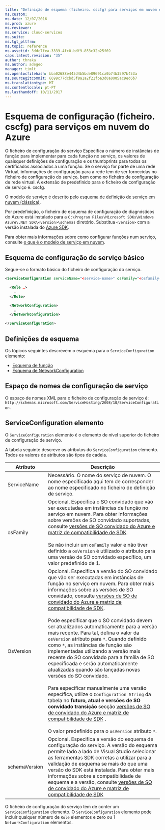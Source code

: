 ```yaml
---
title: "Definição de esquema (ficheiro. cscfg) para serviços em nuvem do Azure | Microsoft Docs"
ms.custom: 
ms.date: 12/07/2016
ms.prod: azure
ms.reviewer: 
ms.service: cloud-services
ms.suite: 
ms.tgt_pltfrm: 
ms.topic: reference
ms.assetid: 3ddc7fea-3339-4fc0-bdf9-853c32b25f69
caps.latest.revision: "35"
author: thraka
ms.author: adegeo
manager: timlt
ms.openlocfilehash: bba02688e443d4b5bde89691ca0b74b3597b453a
ms.sourcegitcommit: 6699c77dcbd5f8a1a2f21fba3d0a0005ac9ed6b7
ms.translationtype: MT
ms.contentlocale: pt-PT
ms.lasthandoff: 10/11/2017
---
```

# <a name="azure-cloud-services-config-schema-cscfg-file"></a>Esquema de configuração (ficheiro. cscfg) para serviços em nuvem do Azure
O ficheiro de configuração do serviço Especifica o número de instâncias de função para implementar para cada função no serviço, os valores de quaisquer definições de configuração e os thumbprints para todos os certificados associados a uma função. Se o serviço for parte de uma rede Virtual, informações de configuração para a rede tem de ser fornecidas no ficheiro de configuração do serviço, bem como no ficheiro de configuração de rede virtual. A extensão de predefinido para o ficheiro de configuração de serviço é. cscfg.

O modelo de serviço é descrito pelo [esquema de definição de serviço em nuvem (clássica)](schema-csdef-file.md).

Por predefinição, o ficheiro de esquema de configuração de diagnósticos do Azure está instalado para a `C:\Program Files\Microsoft SDKs\Windows Azure\.NET SDK\<version>\schemas` diretório. Substitua `<version>` com a versão instalada do [Azure SDK](https://azure.microsoft.com/downloads/).

Para obter mais informações sobre como configurar funções num serviço, consulte [o que é o modelo de serviço em nuvem](cloud-services-model-and-package.md).

## <a name="basic-service-configuration-schema"></a>Esquema de configuração de serviço básico
Segue-se o formato básico do ficheiro de configuração do serviço.

```xml
<ServiceConfiguration serviceName="<service-name>" osFamily="<osfamily-number>" osVersion="<os-version>" schemaVersion="<schema-version>">

  <Role …>
    …
  </Role>

  <NetworkConfiguration>
    …
  </NetworkConfiguration>

</ServiceConfiguration>
```

## <a name="schema-definitions"></a>Definições de esquema
Os tópicos seguintes descrevem o esquema para o `ServiceConfiguration` elemento:

- [Esquema de função](schema-cscfg-role.md)
- [Esquema de NetworkConfiguration](schema-cscfg-networkconfiguration.md)

## <a name="service-configuration-namespace"></a>Espaço de nomes de configuração de serviço
O espaço de nomes XML para o ficheiro de configuração de serviço é: `http://schemas.microsoft.com/ServiceHosting/2008/10/ServiceConfiguration`.

##  <a name="ServiceConfiguration"></a>ServiceConfiguration elemento
O `ServiceConfiguration` elemento é o elemento de nível superior do ficheiro de configuração de serviço.

A tabela seguinte descreve os atributos do `ServiceConfiguration` elemento. Todos os valores de atributos são tipos de cadeia.

| Atributo | Descrição |
| --------- | ----------- |
|ServiceName|Necessário. O nome do serviço de nuvem. O nome especificado aqui tem de corresponder ao nome especificado no ficheiro de definição de serviço.|
|osFamily|Opcional. Especifica o SO convidado que vão ser executadas em instâncias de função no serviço em nuvem. Para obter informações sobre versões de SO convidado suportadas, consulte [versões de SO convidado do Azure e matriz de compatibilidade de SDK](cloud-services-guestos-update-matrix.md).<br /><br /> Se não incluir um `osFamily` valor e não tiver definido a `osVersion` é utilizado o atributo para uma versão de SO convidado específico, um valor predefinido de 1.|
|OsVersion|Opcional. Especifica a versão do SO convidado que vão ser executadas em instâncias de função no serviço em nuvem. Para obter mais informações sobre as versões de SO convidado, consulte [versões de SO de convidado do Azure e matriz de compatibilidade de SDK](cloud-services-guestos-update-matrix.md).<br /><br /> Pode especificar que o SO convidado devem ser atualizados automaticamente para a versão mais recente. Para tal, defina o valor da `osVersion` atributo para `*`. Quando definido como `*`, as instâncias de função são implementadas utilizando a versão mais recente do SO convidado para a família de SO especificada e serão automaticamente atualizadas quando são lançadas novas versões do SO convidado.<br /><br /> Para especificar manualmente uma versão específica, utilize o `Configuration String` da tabela no **futuro, atual e versões de SO convidado transição** secção [versões de SO de convidado do Azure e matriz de compatibilidade de SDK](cloud-services-guestos-update-matrix.md) .<br /><br /> O valor predefinido para o `osVersion` atributo `*`.|
|schemaVersion|Opcional. Especifica a versão do esquema de configuração do serviço. A versão do esquema permite lado a lado de Visual Studio selecionar as ferramentas SDK corretas a utilizar para a validação de esquema se mais do que uma versão do SDK está instalada. Para obter mais informações sobre a compatibilidade de esquema e a versão, consulte [versões de SO de convidado do Azure e matriz de compatibilidade de SDK](cloud-services-guestos-update-matrix.md)|

O ficheiro de configuração do serviço tem de conter um `ServiceConfiguration` elemento. O `ServiceConfiguration` elemento pode incluir qualquer número de `Role` elementos e zero ou 1 `NetworkConfiguration` elementos.